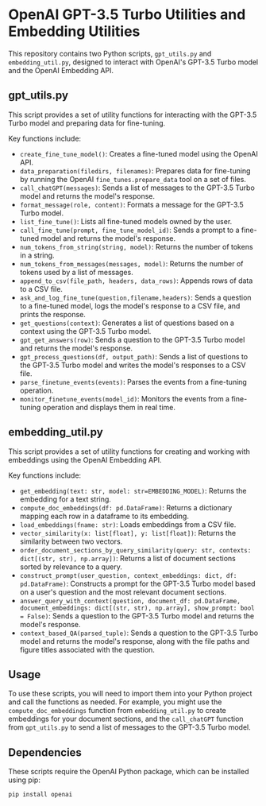 # OpenAI GPT-3.5 Turbo Utilities and Embedding Utilities

This repository contains two Python scripts, `gpt_utils.py` and `embedding_util.py`, designed to interact with OpenAI's GPT-3.5 Turbo model and the OpenAI Embedding API. 

## gpt_utils.py

This script provides a set of utility functions for interacting with the GPT-3.5 Turbo model and preparing data for fine-tuning.

Key functions include:

- `create_fine_tune_model()`: Creates a fine-tuned model using the OpenAI API.
- `data_preparation(filedirs, filenames)`: Prepares data for fine-tuning by running the OpenAI `fine_tunes.prepare_data` tool on a set of files.
- `call_chatGPT(messages)`: Sends a list of messages to the GPT-3.5 Turbo model and returns the model's response.
- `format_message(role, content)`: Formats a message for the GPT-3.5 Turbo model.
- `list_fine_tune()`: Lists all fine-tuned models owned by the user.
- `call_fine_tune(prompt, fine_tune_model_id)`: Sends a prompt to a fine-tuned model and returns the model's response.
- `num_tokens_from_string(string, model)`: Returns the number of tokens in a string.
- `num_tokens_from_messages(messages, model)`: Returns the number of tokens used by a list of messages.
- `append_to_csv(file_path, headers, data_rows)`: Appends rows of data to a CSV file.
- `ask_and_log_fine_tune(question,filename,headers)`: Sends a question to a fine-tuned model, logs the model's response to a CSV file, and prints the response.
- `get_questions(context)`: Generates a list of questions based on a context using the GPT-3.5 Turbo model.
- `gpt_get_answers(row)`: Sends a question to the GPT-3.5 Turbo model and returns the model's response.
- `gpt_process_questions(df, output_path)`: Sends a list of questions to the GPT-3.5 Turbo model and writes the model's responses to a CSV file.
- `parse_finetune_events(events)`: Parses the events from a fine-tuning operation.
- `monitor_finetune_events(model_id)`: Monitors the events from a fine-tuning operation and displays them in real time.

## embedding_util.py

This script provides a set of utility functions for creating and working with embeddings using the OpenAI Embedding API.

Key functions include:

- `get_embedding(text: str, model: str=EMBEDDING_MODEL)`: Returns the embedding for a text string.
- `compute_doc_embeddings(df: pd.DataFrame)`: Returns a dictionary mapping each row in a dataframe to its embedding.
- `load_embeddings(fname: str)`: Loads embeddings from a CSV file.
- `vector_similarity(x: list[float], y: list[float])`: Returns the similarity between two vectors.
- `order_document_sections_by_query_similarity(query: str, contexts: dict[(str, str), np.array])`: Returns a list of document sections sorted by relevance to a query.
- `construct_prompt(user_question, context_embeddings: dict, df: pd.DataFrame)`: Constructs a prompt for the GPT-3.5 Turbo model based on a user's question and the most relevant document sections.
- `answer_query_with_context(question, document_df: pd.DataFrame, document_embeddings: dict[(str, str), np.array], show_prompt: bool = False)`: Sends a question to the GPT-3.5 Turbo model and returns the model's response.
- `context_based_QA(parsed_tuple)`: Sends a question to the GPT-3.5 Turbo model and returns the model's response, along with the file paths and figure titles associated with the question.

## Usage

To use these scripts, you will need to import them into your Python project and call the functions as needed. For example, you might use the `compute_doc_embeddings` function from `embedding_util.py` to create embeddings for your document sections, and the `call_chatGPT` function from `gpt_utils.py` to send a list of messages to the GPT-3.5 Turbo model.

## Dependencies

These scripts require the OpenAI Python package, which can be installed using pip:

```bash
pip install openai
